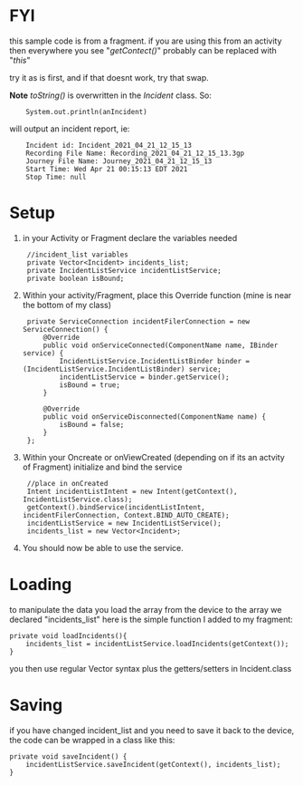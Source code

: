 FYI
========
this sample code is from a fragment. 
if you are using this from an activity then everywhere you see "*getContect()*" probably can be replaced with "*this*"

try it as is first, and if that doesnt work, try that swap. 

**Note** *toString()* is overwritten in the *Incident* class. So:  
		
		System.out.println(anIncident) 
			
will output an incident report, ie:

		Incident id: Incident_2021_04_21_12_15_13
		Recording File Name: Recording_2021_04_21_12_15_13.3gp
		Journey File Name: Journey_2021_04_21_12_15_13
		Start Time: Wed Apr 21 00:15:13 EDT 2021
		Stop Time: null



Setup
=====
1. in your Activity or Fragment declare the variables needed

		//incident_list variables
		private Vector<Incident> incidents_list;
	    private IncidentListService incidentListService;
	    private boolean isBound;

2. Within your activity/Fragment, place this Override function (mine is near the bottom of my class)

        private ServiceConnection incidentFilerConnection = new ServiceConnection() {
            @Override
            public void onServiceConnected(ComponentName name, IBinder service) {
                IncidentListService.IncidentListBinder binder = (IncidentListService.IncidentListBinder) service;
                incidentListService = binder.getService();
                isBound = true;
            }
    
            @Override
            public void onServiceDisconnected(ComponentName name) {
                isBound = false;
            }
        };


3. Within your Oncreate or onViewCreated (depending on if its an actvity of Fragment) initialize and bind the service 

		//place in onCreated
	    Intent incidentListIntent = new Intent(getContext(), IncidentListService.class);
	    getContext().bindService(incidentListIntent, incidentFilerConnection, Context.BIND_AUTO_CREATE);
	    incidentListService = new IncidentListService();
		incidents_list = new Vector<Incident>;

4. You should now be able to use the service. 

Loading
====
to manipulate the data you load the array from the device to the array we declared "incidents_list"
here is the simple function I added to my fragment:

    private void loadIncidents(){
        incidents_list = incidentListService.loadIncidents(getContext());
    }

you then use regular Vector syntax plus the getters/setters in Incident.class

Saving
====
if you have changed incident_list and you need to save it back to the device, 
the code can be wrapped in a class like this:

    private void saveIncident() {
        incidentListService.saveIncident(getContext(), incidents_list);
    }


